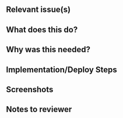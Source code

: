 ## Relevant issue(s)

## What does this do?

## Why was this needed?

## Implementation/Deploy Steps

## Screenshots

## Notes to reviewer

